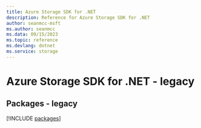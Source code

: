```yaml
---
title: Azure Storage SDK for .NET
description: Reference for Azure Storage SDK for .NET
author: seanmcc-msft
ms.author: seanmcc
ms.data: 09/15/2023
ms.topic: reference
ms.devlang: dotnet
ms.service: storage
---
```

# Azure Storage SDK for .NET - legacy
## Packages - legacy
[!INCLUDE [packages](storage-index.md)]